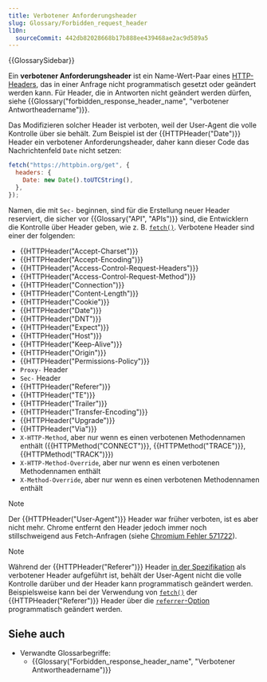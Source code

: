 ```yaml
---
title: Verbotener Anforderungsheader
slug: Glossary/Forbidden_request_header
l10n:
  sourceCommit: 442db82028668b17b888ee439468ae2ac9d589a5
---
```


{{GlossarySidebar}}

Ein **verbotener Anforderungsheader** ist ein Name-Wert-Paar eines [HTTP-Headers](/de/docs/Web/HTTP/Headers), das in einer Anfrage nicht programmatisch gesetzt oder geändert werden kann. Für Header, die in Antworten nicht geändert werden dürfen, siehe {{Glossary("forbidden_response_header_name", "verbotener Antwortheadername")}}.

Das Modifizieren solcher Header ist verboten, weil der User-Agent die volle Kontrolle über sie behält.
Zum Beispiel ist der {{HTTPHeader("Date")}} Header ein verbotener Anforderungsheader, daher kann dieser Code das Nachrichtenfeld `Date` nicht setzen:

```js example-bad
fetch("https://httpbin.org/get", {
  headers: {
    Date: new Date().toUTCString(),
  },
});
```

Namen, die mit `Sec-` beginnen, sind für die Erstellung neuer Header reserviert, die sicher vor {{Glossary("API", "APIs")}} sind, die Entwicklern die Kontrolle über Header geben, wie z. B. [`fetch()`](/de/docs/Web/API/Window/fetch).
Verbotene Header sind einer der folgenden:

- {{HTTPHeader("Accept-Charset")}}
- {{HTTPHeader("Accept-Encoding")}}
- {{HTTPHeader("Access-Control-Request-Headers")}}
- {{HTTPHeader("Access-Control-Request-Method")}}
- {{HTTPHeader("Connection")}}
- {{HTTPHeader("Content-Length")}}
- {{HTTPHeader("Cookie")}}
- {{HTTPHeader("Date")}}
- {{HTTPHeader("DNT")}}
- {{HTTPHeader("Expect")}}
- {{HTTPHeader("Host")}}
- {{HTTPHeader("Keep-Alive")}}
- {{HTTPHeader("Origin")}}
- {{HTTPHeader("Permissions-Policy")}}
- `Proxy-` Header
- `Sec-` Header
- {{HTTPHeader("Referer")}}
- {{HTTPHeader("TE")}}
- {{HTTPHeader("Trailer")}}
- {{HTTPHeader("Transfer-Encoding")}}
- {{HTTPHeader("Upgrade")}}
- {{HTTPHeader("Via")}}
- `X-HTTP-Method`, aber nur wenn es einen verbotenen Methodennamen enthält ({{HTTPMethod("CONNECT")}}, {{HTTPMethod("TRACE")}}, {{HTTPMethod("TRACK")}})
- `X-HTTP-Method-Override`, aber nur wenn es einen verbotenen Methodennamen enthält
- `X-Method-Override`, aber nur wenn es einen verbotenen Methodennamen enthält

> [!NOTE]
> Der {{HTTPHeader("User-Agent")}} Header war früher verboten, ist es aber nicht mehr. Chrome entfernt den Header jedoch immer noch stillschweigend aus Fetch-Anfragen (siehe [Chromium Fehler 571722](https://crbug.com/571722)).

> [!NOTE]
> Während der {{HTTPHeader("Referer")}} Header [in der Spezifikation](https://fetch.spec.whatwg.org/#forbidden-request-header) als verbotener Header aufgeführt ist, behält der User-Agent nicht die volle Kontrolle darüber und der Header kann programmatisch geändert werden. Beispielsweise kann bei der Verwendung von [`fetch()`](/de/docs/Web/API/Window/fetch) der {{HTTPHeader("Referer")}} Header über die [`referrer`-Option](/de/docs/Web/API/RequestInit#referrer) programmatisch geändert werden.

## Siehe auch

- Verwandte Glossarbegriffe:
  - {{Glossary("Forbidden_response_header_name", "Verbotener Antwortheadername")}}
